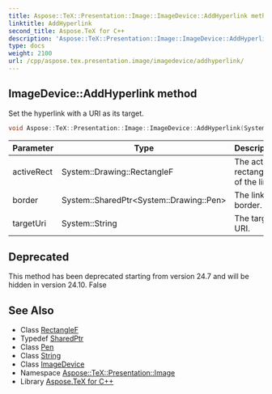 ```yaml
---
title: Aspose::TeX::Presentation::Image::ImageDevice::AddHyperlink method
linktitle: AddHyperlink
second_title: Aspose.TeX for C++
description: 'Aspose::TeX::Presentation::Image::ImageDevice::AddHyperlink method. Set the hyperlink with a URI as its target in C++.'
type: docs
weight: 2100
url: /cpp/aspose.tex.presentation.image/imagedevice/addhyperlink/
---
```

## ImageDevice::AddHyperlink method


Set the hyperlink with a URI as its target.

```cpp
void Aspose::TeX::Presentation::Image::ImageDevice::AddHyperlink(System::Drawing::RectangleF activeRect, System::SharedPtr<System::Drawing::Pen> border, System::String targetUri) override
```


| Parameter | Type | Description |
| --- | --- | --- |
| activeRect | System::Drawing::RectangleF | The active rectangle of the link. |
| border | System::SharedPtr\<System::Drawing::Pen\> | The link border. |
| targetUri | System::String | The target URI. |

## Deprecated
This method has been deprecated starting from version 24.7 and will be hidden in version 24.10. False 

## See Also

* Class [RectangleF](../../../system.drawing/rectanglef/)
* Typedef [SharedPtr](../../../system/sharedptr/)
* Class [Pen](../../../system.drawing/pen/)
* Class [String](../../../system/string/)
* Class [ImageDevice](../)
* Namespace [Aspose::TeX::Presentation::Image](../../)
* Library [Aspose.TeX for C++](../../../)
